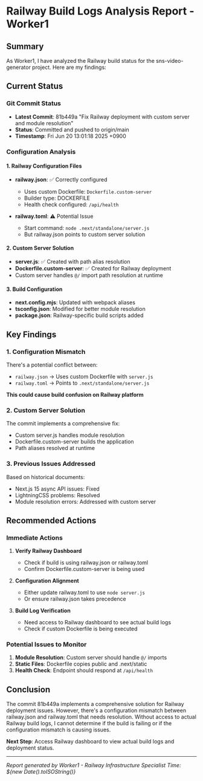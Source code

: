 # Railway Build Logs Analysis Report - Worker1

## Summary

As Worker1, I have analyzed the Railway build status for the sns-video-generator project. Here are my findings:

## Current Status

### Git Commit Status
- **Latest Commit**: 81b449a "Fix Railway deployment with custom server and module resolution"
- **Status**: Committed and pushed to origin/main
- **Timestamp**: Fri Jun 20 13:01:18 2025 +0900

### Configuration Analysis

#### 1. Railway Configuration Files
- **railway.json**: ✅ Correctly configured
  - Uses custom Dockerfile: `Dockerfile.custom-server`
  - Builder type: DOCKERFILE
  - Health check configured: `/api/health`
  
- **railway.toml**: ⚠️ Potential Issue
  - Start command: `node .next/standalone/server.js`
  - But railway.json points to custom server solution

#### 2. Custom Server Solution
- **server.js**: ✅ Created with path alias resolution
- **Dockerfile.custom-server**: ✅ Created for Railway deployment
- Custom server handles `@/` import path resolution at runtime

#### 3. Build Configuration
- **next.config.mjs**: Updated with webpack aliases
- **tsconfig.json**: Modified for better module resolution
- **package.json**: Railway-specific build scripts added

## Key Findings

### 1. Configuration Mismatch
There's a potential conflict between:
- `railway.json` → Uses custom Dockerfile with `server.js`
- `railway.toml` → Points to `.next/standalone/server.js`

**This could cause build confusion on Railway platform**

### 2. Custom Server Solution
The commit implements a comprehensive fix:
- Custom server.js handles module resolution
- Dockerfile.custom-server builds the application
- Path aliases resolved at runtime

### 3. Previous Issues Addressed
Based on historical documents:
- Next.js 15 async API issues: Fixed
- LightningCSS problems: Resolved
- Module resolution errors: Addressed with custom server

## Recommended Actions

### Immediate Actions
1. **Verify Railway Dashboard**
   - Check if build is using railway.json or railway.toml
   - Confirm Dockerfile.custom-server is being used

2. **Configuration Alignment**
   - Either update railway.toml to use `node server.js`
   - Or ensure railway.json takes precedence

3. **Build Log Verification**
   - Need access to Railway dashboard to see actual build logs
   - Check if custom Dockerfile is being executed

### Potential Issues to Monitor
1. **Module Resolution**: Custom server should handle `@/` imports
2. **Static Files**: Dockerfile copies public and .next/static
3. **Health Check**: Endpoint should respond at `/api/health`

## Conclusion

The commit 81b449a implements a comprehensive solution for Railway deployment issues. However, there's a configuration mismatch between railway.json and railway.toml that needs resolution. Without access to actual Railway build logs, I cannot determine if the build is failing or if the configuration mismatch is causing issues.

**Next Step**: Access Railway dashboard to view actual build logs and deployment status.

---
*Report generated by Worker1 - Railway Infrastructure Specialist*
*Time: ${new Date().toISOString()}*